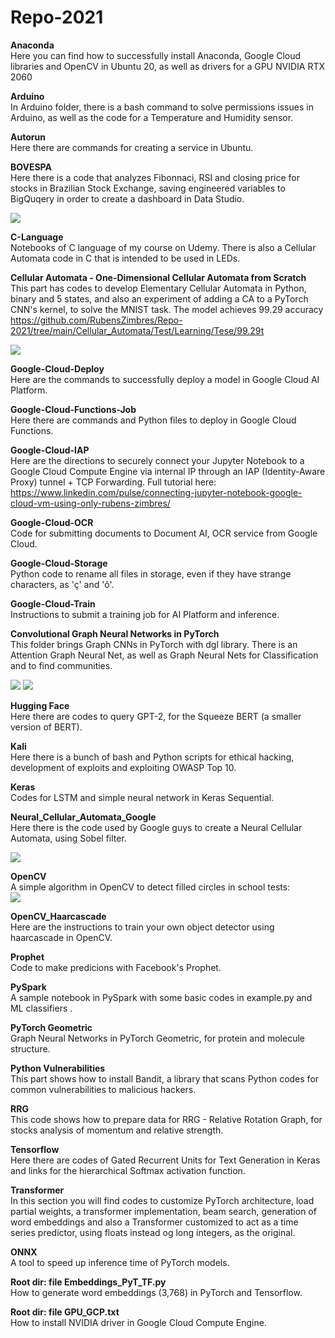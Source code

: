 # Repo-2021  
  
<b>Anaconda</b>  
Here you can find how to successfully install Anaconda, Google Cloud libraries and OpenCV in Ubuntu 20, as well as drivers for a GPU NVIDIA RTX 2060   
  
<b>Arduino</b>  
In Arduino folder, there is a bash command to solve permissions issues in Arduino, as well as the code for a Temperature and Humidity sensor.  
  
<b>Autorun</b>  
Here there are commands for creating a service in Ubuntu.  
  
<b>BOVESPA</b>  
Here there is a code that analyzes Fibonnaci, RSI and closing price for stocks in Brazilian Stock Exchange, saving engineered variables to BigQuqery in order to create a dashboard in Data Studio.  
  
  <img src=https://github.com/RubensZimbres/Repo-2021/blob/main/BOVESPA/bovespa.png>  
  
<b>C-Language</b>  
Notebooks of C language of my course on Udemy. There is also a Cellular Automata code in C that is intended to be used in LEDs.  
  
<b>Cellular Automata - One-Dimensional Cellular Automata from Scratch </b>  
This part has codes to develop Elementary Cellular Automata in Python, binary and 5 states, and also an experiment of adding a CA to a PyTorch CNN's kernel, to solve the MNIST task. The model achieves 99.29 accuracy 
<a href="url">https://github.com/RubensZimbres/Repo-2021/tree/main/Cellular_Automata/Test/Learning/Tese/99.29t</a>
  
<img src=https://github.com/RubensZimbres/Repo-2021/blob/main/Cellular_Automata/CA1D_5_.png>  
    
<b>Google-Cloud-Deploy</b>  
Here are the commands to successfully deploy a model in Google Cloud AI Platform.  
  
<b>Google-Cloud-Functions-Job</b>  
Here there are commands and Python files to deploy in Google Cloud Functions.  
  
<b>Google-Cloud-IAP</b>  
Here are the directions to securely connect your Jupyter Notebook to a Google Cloud Compute Engine via internal IP through an IAP (Identity-Aware Proxy) tunnel + TCP Forwarding. Full tutorial here: <a href="url">https://www.linkedin.com/pulse/connecting-jupyter-notebook-google-cloud-vm-using-only-rubens-zimbres/</a>  
  
<b>Google-Cloud-OCR</b>  
Code for submitting documents to Document AI, OCR service from Google Cloud.  
  
<b>Google-Cloud-Storage</b>  
Python code to rename all files in storage, even if they have strange characters, as 'ç' and 'õ'.  
  
<b>Google-Cloud-Train</b>  
Instructions to submit a training job for AI Platform and inference.  
  
<b>Convolutional Graph Neural Networks in PyTorch </b>  
This folder brings Graph CNNs in PyTorch with dgl library. There is an Attention Graph Neural Net, as well as Graph Neural Nets for Classification and to find communities.  

<img src=https://github.com/RubensZimbres/Repo-2021/blob/main/Graph-Networks/graph4_comm_movie.gif>  
  
<img src=https://github.com/RubensZimbres/Repo-2021/blob/main/Graph-Networks/movie.gif>  
  
<b>Hugging Face</b>  
Here there are codes to query GPT-2, for the Squeeze BERT (a smaller version of BERT).
  
<b>Kali</b>  
Here there is a bunch of bash and Python scripts for ethical hacking, development of exploits and exploiting OWASP Top 10.  
  
<b>Keras</b>  
Codes for LSTM and simple neural network in Keras Sequential.  
  
<b>Neural_Cellular_Automata_Google</b>  
Here there is the code used by Google guys to create a Neural Cellular Automata, using Sobel filter.
  
<img src=https://github.com/RubensZimbres/Repo-2021/blob/main/Neural_Cellular_Automata_Google/output_batches.gif>  
  
<b>OpenCV</b>  
A simple algorithm in OpenCV to detect filled circles in school tests:  
<img src=https://github.com/RubensZimbres/Repo-2021/blob/main/OpenCV/works.png>  
  
<b>OpenCV_Haarcascade</b>  
Here are the instructions to train your own object detector using haarcascade in OpenCV.  
  
<b>Prophet</b>  
Code to make predicions with Facebook's Prophet.  
  
<b>PySpark</b>  
A sample notebook in PySpark with some basic codes in example.py and ML classifiers .  
  
<b>PyTorch Geometric</b>  
Graph Neural Networks in PyTorch Geometric, for protein and molecule structure.  
  
<b>Python Vulnerabilities</b>  
This part shows how to install Bandit, a library that scans Python codes for common vulnerabilities to malicious hackers.  
  
<b>RRG</b>  
This code shows how to prepare data for RRG - Relative Rotation Graph, for stocks analysis of momentum and relative strength.  
  
<b>Tensorflow</b>  
Here there are codes of Gated Recurrent Units for Text Generation in Keras and links for the hierarchical Softmax activation function.  

<b>Transformer</b>  
In this section you will find codes to customize PyTorch architecture, load partial weights, a transformer implementation, beam search, generation of word embeddings and also a Transformer customized to act as a time series predictor, using floats instead og long integers, as the original.  
  
<b>ONNX</b>  
A tool to speed up inference time of PyTorch models.  
  
<b>Root dir: file Embeddings_PyT_TF.py</b>  
How to generate word embeddings (3,768) in PyTorch and Tensorflow.

<b>Root dir: file GPU_GCP.txt</b>  
How to install NVIDIA driver in Google Cloud Compute Engine.  
